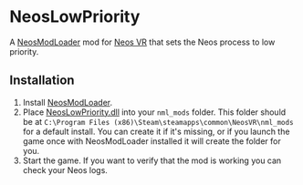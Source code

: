 # NeosLowPriority

A [NeosModLoader](https://github.com/zkxs/NeosModLoader) mod for [Neos VR](https://neos.com/) that sets the Neos process to low priority.

## Installation
1. Install [NeosModLoader](https://github.com/zkxs/NeosModLoader).
2. Place [NeosLowPriority.dll](https://github.com/Toxic-Cookie/NeosLowPriority/releases/latest/download/NeosLowPriority.dll) into your `nml_mods` folder. This folder should be at `C:\Program Files (x86)\Steam\steamapps\common\NeosVR\nml_mods` for a default install. You can create it if it's missing, or if you launch the game once with NeosModLoader installed it will create the folder for you.
3. Start the game. If you want to verify that the mod is working you can check your Neos logs.
